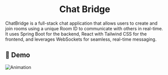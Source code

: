 <div align="center">

<h1>Chat Bridge</h1>
</div>
ChatBridge is a full-stack chat application that allows users to create and join rooms using a unique Room ID to communicate with others in real-time. It uses Spring Boot for the backend, React with Tailwind CSS for the frontend, and leverages WebSockets for seamless, real-time messaging.



## 🎥 Demo

![Animation](./ChatBridge-frontend/ChatBridge/Assets/ChatBridge.gif)
